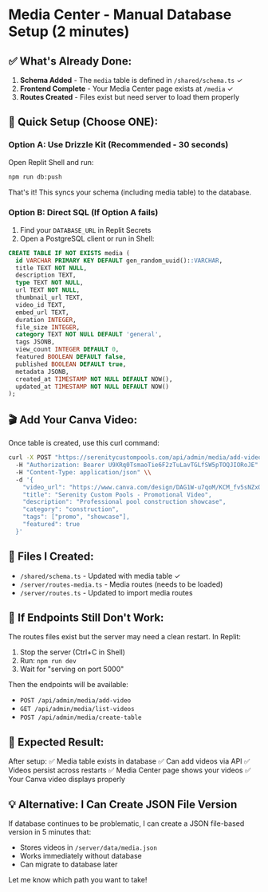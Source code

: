 # Media Center - Manual Database Setup (2 minutes)

## ✅ What's Already Done:

1. **Schema Added** - The `media` table is defined in `/shared/schema.ts` ✓
2. **Frontend Complete** - Your Media Center page exists at `/media` ✓
3. **Routes Created** - Files exist but need server to load them properly

## 🚀 Quick Setup (Choose ONE):

### Option A: Use Drizzle Kit (Recommended - 30 seconds)

Open Replit Shell and run:
```bash
npm run db:push
```

That's it! This syncs your schema (including media table) to the database.

### Option B: Direct SQL (If Option A fails)

1. Find your `DATABASE_URL` in Replit Secrets
2. Open a PostgreSQL client or run in Shell:

```sql
CREATE TABLE IF NOT EXISTS media (
  id VARCHAR PRIMARY KEY DEFAULT gen_random_uuid()::VARCHAR,
  title TEXT NOT NULL,
  description TEXT,
  type TEXT NOT NULL,
  url TEXT NOT NULL,
  thumbnail_url TEXT,
  video_id TEXT,
  embed_url TEXT,
  duration INTEGER,
  file_size INTEGER,
  category TEXT NOT NULL DEFAULT 'general',
  tags JSONB,
  view_count INTEGER DEFAULT 0,
  featured BOOLEAN DEFAULT false,
  published BOOLEAN DEFAULT true,
  metadata JSONB,
  created_at TIMESTAMP NOT NULL DEFAULT NOW(),
  updated_at TIMESTAMP NOT NULL DEFAULT NOW()
);
```

## 🎬 Add Your Canva Video:

Once table is created, use this curl command:

```bash
curl -X POST "https://serenitycustompools.com/api/admin/media/add-video" \\
  -H "Authorization: Bearer U9XRq0TsmaoTie6F2zTuLavTGLfSW5pTOQJIORoJE" \\
  -H "Content-Type: application/json" \\
  -d '{
    "video_url": "https://www.canva.com/design/DAG1W-u7qoM/KCM_fv5sNZxO-MHw81T-wA/watch",
    "title": "Serenity Custom Pools - Promotional Video",
    "description": "Professional pool construction showcase",
    "category": "construction",
    "tags": ["promo", "showcase"],
    "featured": true
  }'
```

## 📁 Files I Created:

- `/shared/schema.ts` - Updated with media table ✓
- `/server/routes-media.ts` - Media routes (needs to be loaded)
- `/server/routes.ts` - Updated to import media routes

## 🔧 If Endpoints Still Don't Work:

The routes files exist but the server may need a clean restart. In Replit:

1. Stop the server (Ctrl+C in Shell)
2. Run: `npm run dev`
3. Wait for "serving on port 5000"

Then the endpoints will be available:
- `POST /api/admin/media/add-video`
- `GET /api/admin/media/list-videos`
- `POST /api/admin/media/create-table`

## 🎯 Expected Result:

After setup:
✅ Media table exists in database
✅ Can add videos via API
✅ Videos persist across restarts
✅ Media Center page shows your videos
✅ Your Canva video displays properly

## 💡 Alternative: I Can Create JSON File Version

If database continues to be problematic, I can create a JSON file-based version in 5 minutes that:
- Stores videos in `/server/data/media.json`
- Works immediately without database
- Can migrate to database later

Let me know which path you want to take!

